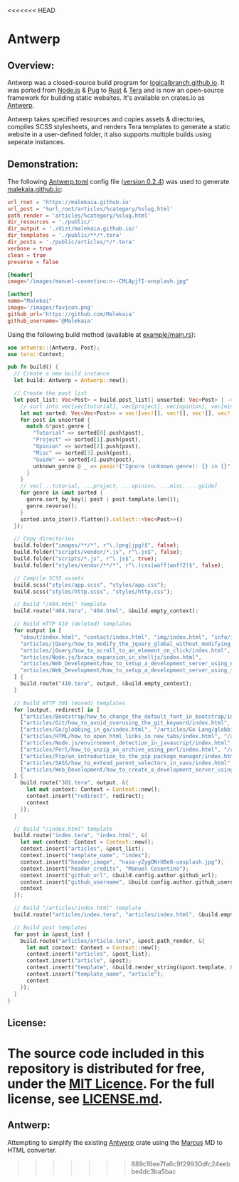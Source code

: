 <<<<<<< HEAD
# Antwerp
## Overview:
Antwerp was a closed-source build program for [logicalbranch.github.io](https://logicalbranch.github.io). It was ported from [Node.js](https://nodejs.org/en/) & [Pug](https://pugjs.org/api/getting-started.html) to [Rust](https://www.rust-lang.org/) & [Tera](https://tera.netlify.app/) and is now an open-source framework for building static websites. It's available on crates.io as [Antwerp](https://crates.io/crates/antwerp).

Antwerp takes specified resources and copies assets & directories, compiles SCSS stylesheets, and renders Tera templates to generate a static website in a user-defined folder, it also supports multiple builds using seperate instances.

## Demonstration:
The following [Antwerp.toml](https://github.com/Malekaia/Antwerp/blob/main/example/Antwerp.toml) config file ([version 0.2.4](https://crates.io/crates/antwerp/0.2.4)) was used to generate [malekaia.github.io](https://malekaia.github.io):

```toml
url_root = 'https://malekaia.github.io'
url_post = '%url_root/articles/%category/%slug.html'
path_render = 'articles/%category/%slug.html'
dir_resources = './public/'
dir_output = './dist/malekaia.github.io/'
dir_templates = './public/**/*.tera'
dir_posts = './public/articles/*/*.tera'
verbose = true
clean = true
preserve = false

[header]
image="/images/manuel-cosentino:n--CMLApjfI-unsplash.jpg"

[author]
name="Malekai"
image='/images/favicon.png'
github_url='https://github.com/Malekaia'
github_username='@Malekaia'
```

Using the following build method (available at [example/main.rs](https://github.com/Malekaia/Antwerp/blob/main/example/main.rs)):

```rust
use antwerp::{Antwerp, Post};
use tera::Context;

pub fn build() {
  // Create a new build instance
  let build: Antwerp = Antwerp::new();

  // Create the post list
  let post_list: Vec<Post> = build.post_list(| unsorted: Vec<Post> | -> Vec<Post> {
    // sort into vec[vec[tutorial], vec[project], vec[opinion], vec[misc], vec[guide]]
    let mut sorted: Vec<Vec<Post>> = vec![vec![], vec![], vec![], vec![], vec![]];
    for post in unsorted {
      match &*post.genre {
        "Tutorial" => sorted[0].push(post),
        "Project" => sorted[1].push(post),
        "Opinion" => sorted[2].push(post),
        "Misc" => sorted[3].push(post),
        "Guide" => sorted[4].push(post),
        unknown_genre @ _ => panic!("Ignore (unknown genre): {} in {}", unknown_genre, post.path_template)
      }
    }
    // vec[...tutorial, ...project, ...opinion, ...misc, ...guide]
    for genre in &mut sorted {
      genre.sort_by_key(| post | post.template.len());
      genre.reverse();
    }
    sorted.into_iter().flatten().collect::<Vec<Post>>()
  });

  // Copy directories
  build.folder("images/**/*", r"\.(png|jpg)$", false);
  build.folder("scripts/vendor/*.js", r"\.js$", false);
  build.folder("scripts/*.js", r"\.js$", true);
  build.folder("styles/vendor/**/*", r"\.(css|woff|woff2)$", false);

  // Compile SCSS assets
  build.scss("styles/app.scss", "styles/app.css");
  build.scss("styles/http.scss", "styles/http.css");

  // Build "/404.html" template
  build.route("404.tera", "404.html", &build.empty_context);

  // Build HTTP 410 (deleted) templates
  for output in [
    "about/index.html", "contact/index.html", "img/index.html", "info/index.html",
    "articles/jQuery/how_to_modify_the_jquery_global_without_modifying_jquery/index.html",
    "articles/jQuery/how_to_scroll_to_an_element_on_click/index.html",
    "articles/Node.js/brace_expansion_in_shelljs/index.html",
    "articles/Web_Development/how_to_setup_a_development_server_using_express/index.html",
    "articles/Web_Development/how_to_setup_a_development_server_using_flask/index.html"
  ] {
    build.route("410.tera", output, &build.empty_context);
  }

  // Build HTTP 301 (moved) templates
  for [output, redirect] in [
    ["articles/Bootstrap/how_to_change_the_default_font_in_bootstrap/index.html", "/articles/CSS/how-to-change-the-default-font-in-bootstrap.html"],
    ["articles/Git/how_to_avoid_overusing_the_git_keyword/index.html", "/articles/Git/how-to-avoid-retyping-the-git-keyword.html"],
    ["articles/Go/globbing_in_go/index.html", "/articles/Go Lang/globbing-in-go.html"],
    ["articles/HTML/how_to_open_html_links_in_new_tabs/index.html", "/articles/HTML/how-to-open-html-links-in-new-tabs.html"],
    ["articles/Node.js/environment_detection_in_javascript/index.html", "/articles/JavaScript/environment-detection-in-javascript.html"],
    ["articles/Perl/how_to_unzip_an_archive_using_perl/index.html", "/articles/Perl/how-to-call-a-subprocess-in-perl.html"],
    ["articles/Pip/an_introduction_to_the_pip_package_manager/index.html", "/articles/Python/an-introduction-to-the-pip-package-manager.html"],
    ["articles/SASS/how_to_extend_parent_selectors_in_sass/index.html", "/articles/CSS/how-to-extend-parent-selectors-in-sass.html"],
    ["articles/Web_Development/how_to_create_a_development_server_using_http_server/index.html", "/articles/Python/how-to-create-a-development-server-using-http-server.html"]
  ] {
    build.route("301.tera", output, &{
      let mut context: Context = Context::new();
      context.insert("redirect", redirect);
      context
    });
  }

  // Build "/index.html" template
  build.route("index.tera", "index.html", &{
    let mut context: Context = Context::new();
    context.insert("articles", &post_list);
    context.insert("template_name", "index");
    context.insert("header_image", "nasa-yZygONrUBe8-unsplash.jpg");
    context.insert("header_credits", "Manuel Cosentino");
    context.insert("github_url", &build.config.author.github_url);
    context.insert("github_username", &build.config.author.github_username);
    context
  });

  // Build "/articles/index.html" template
  build.route("articles/index.tera", "articles/index.html", &build.empty_context);

  // Build post templates
  for post in &post_list {
    build.route("articles/article.tera", &post.path_render, &{
      let mut context: Context = Context::new();
      context.insert("articles", &post_list);
      context.insert("article", &post);
      context.insert("template", &build.render_string(&post.template, &build.empty_context));
      context.insert("template_name", "article");
      context
    });
  }
}
```

## License:
The source code included in this repository is distributed for free, under the [MIT Licence](https://choosealicense.com/licenses/mit/). For the full license, see [LICENSE.md](https://github.com/Malekaia/Antwerp/blob/master/LICENSE.md).
=======
## Antwerp:
Attempting to simplify the existing [Antwerp](https://crates.io/crates/antwerp) crate using the [Marcus](https://crates.io/crates/marcus) MD to HTML converter.
>>>>>>> 889c16ee7fa6c9f29930dfc24eebbe4dc3ba5bac
